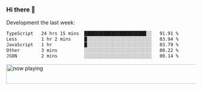### Hi there 👋

Development the last week:
<!--START_SECTION:waka-->

```txt
TypeScript   24 hrs 15 mins  ███████████████████████░░   91.91 %
Less         1 hr 2 mins     █░░░░░░░░░░░░░░░░░░░░░░░░   03.94 %
JavaScript   1 hr            █░░░░░░░░░░░░░░░░░░░░░░░░   03.79 %
Other        3 mins          ░░░░░░░░░░░░░░░░░░░░░░░░░   00.22 %
JSON         2 mins          ░░░░░░░░░░░░░░░░░░░░░░░░░   00.14 %
```

<!--END_SECTION:waka-->

<!--
**JASONPANGGO/jasonpanggo** is a ✨ _special_ ✨ repository because its `README.md` (this file) appears on your GitHub profile.

Here are some ideas to get you started:

- 🔭 I’m currently working on ...
- 🌱 I’m currently learning ...
- 👯 I’m looking to collaborate on ...
- 🤔 I’m looking for help with ...
- 💬 Ask me about ...
- 📫 How to reach me: ...
- 😄 Pronouns: ...
- ⚡ Fun fact: ...
-->

<a href="https://volt.fm/user/q8yd9e79csfr57rt" target="_blank"><img src="https://spotify-badge-egoist.vercel.app/api/now-playing" width="540" height="52" alt="now playing"></a>
